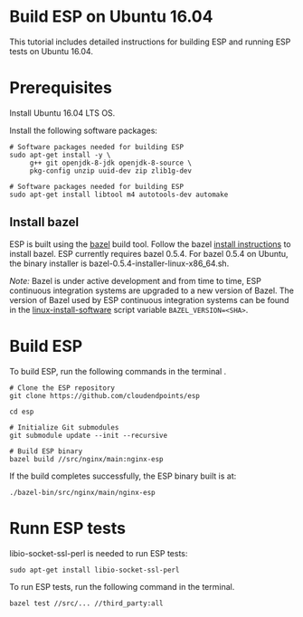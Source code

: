 # Build ESP on Ubuntu 16.04 #

This tutorial includes detailed instructions for building
ESP and running ESP tests on Ubuntu 16.04.

# Prerequisites #

Install Ubuntu 16.04 LTS OS.

Install the following software packages:

    # Software packages needed for building ESP
    sudo apt-get install -y \
         g++ git openjdk-8-jdk openjdk-8-source \
         pkg-config unzip uuid-dev zip zlib1g-dev

    # Software packages needed for building ESP
    sudo apt-get install libtool m4 autotools-dev automake
         
## Install bazel ##

ESP is built using the [bazel](http://bazel.io) build tool. 
Follow the bazel [install instructions](https://docs.bazel.build/versions/master/install-ubuntu.html#install-using-binary-installer) to install bazel. 
ESP currently requires bazel 0.5.4. For bazel 0.5.4 on Ubuntu, 
the binary installer is bazel-0.5.4-installer-linux-x86_64.sh.

*Note:* Bazel is under active development and from time to time, ESP continuous
integration systems are upgraded to a new version of Bazel. 
The version of Bazel used by ESP continuous integration systems can be found in
the [linux-install-software](/script/linux-install-software)
script variable `BAZEL_VERSION=<SHA>`.

# Build ESP #

To build ESP, run the following commands in the terminal .

    # Clone the ESP repository
    git clone https://github.com/cloudendpoints/esp

    cd esp

    # Initialize Git submodules
    git submodule update --init --recursive

    # Build ESP binary
    bazel build //src/nginx/main:nginx-esp

If the build completes successfully, the ESP binary built is at:

    ./bazel-bin/src/nginx/main/nginx-esp

# Runn ESP tests #

libio-socket-ssl-perl is needed to run ESP tests: 

    sudo apt-get install libio-socket-ssl-perl

To run ESP tests, run the following command in the terminal.

    bazel test //src/... //third_party:all
